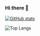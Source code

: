 ### Hi there 👋

<!--
**edgarrmondragon/edgarrmondragon** is a ✨ _special_ ✨ repository because its `README.md` (this file) appears on your GitHub profile.

Here are some ideas to get you started:

- 🔭 I’m currently working on ...
- 🌱 I’m currently learning ...
- 👯 I’m looking to collaborate on ...
- 🤔 I’m looking for help with ...
- 💬 Ask me about ...
- 📫 How to reach me: ...
- 😄 Pronouns: ...
- ⚡ Fun fact: ...
-->

[![GitHub stats](https://github-readme-stats.vercel.app/api?username=edgarrmondragon&theme=dark&show_icons=true)](https://github.com/edgarrmondragon)

![Top Langs](https://github-readme-stats.vercel.app/api/top-langs/?username=edgarrmondragon&hide=TeX&layout=compact&theme=dark)
